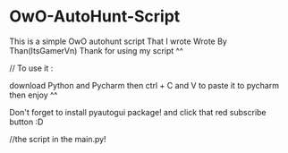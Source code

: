 # OwO-AutoHunt-Script
This is a simple OwO autohunt script That I wrote
Wrote By Than(ItsGamerVn)
Thank for using my script ^^


// To use it :

   download Python and Pycharm then ctrl + C and V to paste it to pycharm then enjoy ^^
   
   Don't forget to install pyautogui package! and click that red subscribe button :D

//the script in the main.py!   
   

